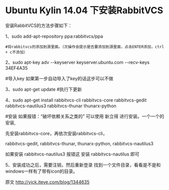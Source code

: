 # Ubuntu Kylin 14.04 下安装RabbitVCS  

安装RabbitVCS的方法步骤如下：

1、sudo add-apt-repository ppa:rabbitvcs/ppa  

    #将rabbitvcs的添加到源里面。（次操作会提示是否要添加到源里面，点击ENTER添加，ctrl + c不添加）

2、sudo apt-key adv --keyserver keyserver.ubuntu.com --recv-keys 34EF4A35  

  #导入key  如果第一步自动导入了key的话这步可以不做

3、sudo apt-get update  #执行下更新

4、sudo apt-get install rabbitvcs-cli  rabbitvcs-core rabbitvcs-gedit rabbitvcs-nautilus3 rabbitvcs-thunar thunarx-python

  #安装 如果报错：“破坏依赖关系之类的” 可以使用 新立得 进行安装。一个一个的安装,

先安装rabbitvcs-core，再依次安装rabbitvcs-cli，

rabbitvcs-gedit, rabbitvcs-thunar, thunarx-python, rabbitvcs-nautilus3

如果安装  rabbitvcs-nautilus3 报错这 安装  rabbitvcs-nautilus 即可

5、安装成功之后，需要注销，然后重新登录 找到一个文件目录，看看是不是和windows一样有了带有icon的目录。



原文 http://yjck.iteye.com/blog/1344635


